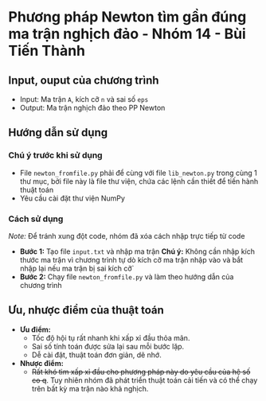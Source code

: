 # Phương pháp Newton tìm gần đúng ma trận nghịch đảo - Nhóm 14 - Bùi Tiến Thành
## Input, ouput của chương trình
- Input: Ma trận `A`, kích cỡ `n` và sai số `eps`
- Output: Ma trận nghịch đảo theo PP Newton
## Hướng dẫn sử dụng
### Chú ý trước khi sử dụng
* File `newton_fromfile.py` phải để cùng với file `lib_newton.py` trong cùng 1 thư mục, bởi file này là file thư viện, chứa các lệnh cần thiết để tiến hành thuật toán
* Yêu cầu cài đặt thư viện NumPy

### Cách sử dụng
_Note:_ Để tránh xung đột code, nhóm đã xóa cách nhập trực tiếp từ code
- **Bước 1:** Tạo file `input.txt` và nhập ma trận
**Chú ý:** Không cần nhập kích thước ma trận vì chương trình tự dò kích cỡ ma trận nhập vào và bắt nhập lại nếu ma trận bị sai kích cỡ`
- **Bước 2:** Chạy file `newton_fromfile.py` và làm theo hướng dẫn của chương trình

## Ưu, nhược điểm của thuật toán
- **Ưu điểm:** 
    - Tốc độ hội tụ rất nhanh khi xấp xỉ đầu thỏa mãn.
    - Sai số tính toán được sửa lại sau mỗi bước lặp.
    - Dễ cài đặt, thuật toán đơn giản, dẽ nhớ.
- **Nhược điểm:**
    - ~~Rất khó tìm xấp xỉ đầu cho phương pháp này do yêu cầu của hệ số co q~~. Tuy nhiên nhóm đã phát triển thuật toán cải tiến và có thể chạy trên bất kỳ ma trận nào khả nghịch.
